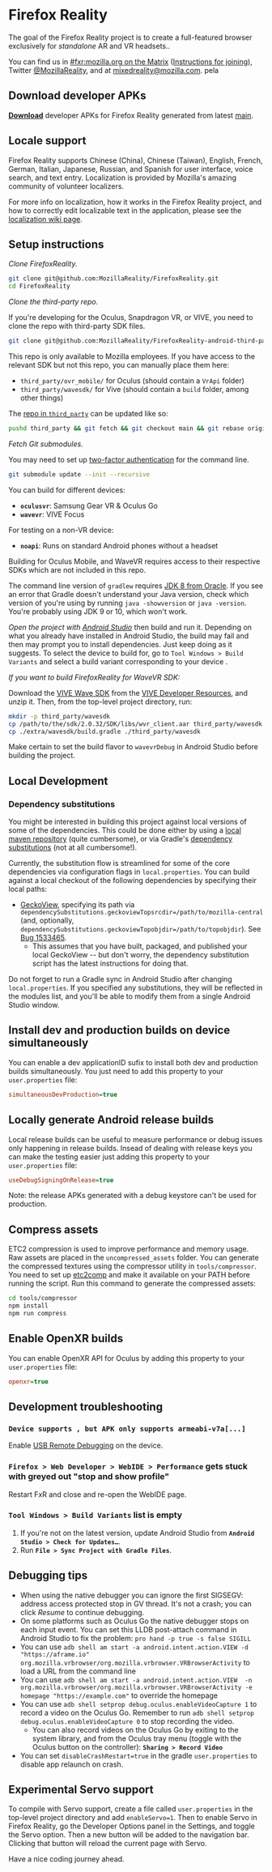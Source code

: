 # Firefox Reality

The goal of the Firefox Reality project is to create a full-featured browser exclusively for *standalone* AR and VR headsets..

You can find us in [#fxr:mozilla.org on the Matrix](https://chat.mozilla.org/#/room/#fxr:mozilla.org) ([Instructions for joining](https://wiki.mozilla.org/Matrix)), Twitter [@MozillaReality](https://twitter.com/mozillareality), and at [mixedreality@mozilla.com](mailto:mixedreality@mozilla.com).
pela
## Download developer APKs

**[Download](https://community-tc.services.mozilla.com/tasks/index/project.firefoxreality/main)** developer APKs for Firefox Reality generated from latest [main](https://github.com/MozillaReality/FirefoxReality/commits/main).

## Locale support

Firefox Reality supports Chinese (China), Chinese (Taiwan), English, French, German, Italian, Japanese, Russian, and Spanish for user interface, voice search, and text entry. Localization is provided by Mozilla's amazing community of volunteer localizers.

For more info on localization, how it works in the Firefox Reality project, and how to correctly edit localizable text in the application, please see the [localization wiki page](https://github.com/MozillaReality/FirefoxReality/wiki/Localization).

## Setup instructions

*Clone FirefoxReality.*

```bash
git clone git@github.com:MozillaReality/FirefoxReality.git
cd FirefoxReality
```

*Clone the third-party repo.*

If you're developing for the Oculus, Snapdragon VR, or VIVE, you need to clone the repo with third-party SDK files.

```bash
git clone git@github.com:MozillaReality/FirefoxReality-android-third-party.git third_party
```

This repo is only available to Mozilla employees. If you have access to the relevant SDK but not this repo, you can manually place them here:

 - `third_party/ovr_mobile/` for Oculus (should contain a `VrApi` folder)
 - `third_party/wavesdk/` for Vive (should contain a `build` folder, among other things)

The [repo in `third_party`](https://github.com/MozillaReality/FirefoxReality-android-third-party) can be updated like so:

```bash
pushd third_party && git fetch && git checkout main && git rebase origin/main && popd
```

*Fetch Git submodules.*

You may need to set up [two-factor authentication](https://blog.github.com/2013-09-03-two-factor-authentication/#how-does-it-work-for-command-line-git) for the command line.

```bash
git submodule update --init --recursive
```

You can build for different devices:

- **`oculusvr`**: Samsung Gear VR & Oculus Go
- **`wavevr`**: VIVE Focus

For testing on a non-VR device:

- **`noapi`**: Runs on standard Android phones without a headset

Building for Oculus Mobile, and WaveVR requires access to their respective SDKs which are not included in this repo.

The command line version of `gradlew` requires [JDK 8 from Oracle](http://www.oracle.com/technetwork/java/javase/downloads/jdk8-downloads-2133151.html). If you see an error that Gradle doesn't understand your Java version, check which version of you're using by running `java -showversion` or `java -version`. You're probably using JDK 9 or 10, which won't work.

*Open the project with [Android Studio](https://developer.android.com/studio/index.html)* then build and run it. Depending on what you already have installed in Android Studio, the build may fail and then may prompt you to install dependencies. Just keep doing as it suggests. To select the device to build for, go to `Tool Windows > Build Variants` and select a build variant corresponding to your device .

*If you want to build FirefoxReality for WaveVR SDK:*

Download the [VIVE Wave SDK](https://developer.vive.com/resources/knowledgebase/wave-sdk/) from the [VIVE Developer Resources](https://vivedeveloper.com/), and unzip it. Then, from the top-level project directory, run:

```bash
mkdir -p third_party/wavesdk
cp /path/to/the/sdk/2.0.32/SDK/libs/wvr_client.aar third_party/wavesdk
cp ./extra/wavesdk/build.gradle ./third_party/wavesdk
```

Make certain to set the build flavor to `wavevrDebug` in Android Studio before building the project.

## Local Development

### Dependency substitutions

You might be interested in building this project against local versions of some of the dependencies.
This could be done either by using a [local maven repository](https://mozilla-mobile.github.io/android-components/contributing/testing-components-inside-app) (quite cumbersome), or via Gradle's [dependency substitutions](https://docs.gradle.org/current/userguide/customizing_dependency_resolution_behavior.html) (not at all cumbersome!).

Currently, the substitution flow is streamlined for some of the core dependencies via configuration flags in `local.properties`. You can build against a local checkout of the following dependencies by specifying their local paths:
- [GeckoView](https://hg.mozilla.org/mozilla-central), specifying its path via `dependencySubstitutions.geckoviewTopsrcdir=/path/to/mozilla-central` (and, optionally, `dependencySubstitutions.geckoviewTopobjdir=/path/to/topobjdir`). See [Bug 1533465](https://bugzilla.mozilla.org/show_bug.cgi?id=1533465).
  - This assumes that you have built, packaged, and published your local GeckoView -- but don't worry, the dependency substitution script has the latest instructions for doing that.

Do not forget to run a Gradle sync in Android Studio after changing `local.properties`. If you specified any substitutions, they will be reflected in the modules list, and you'll be able to modify them from a single Android Studio window.


## Install dev and production builds on device simultaneously

You can enable a dev applicationID sufix to install both dev and production builds simultaneously. You just need to add this property to your `user.properties` file:

```ini
simultaneousDevProduction=true
```
## Locally generate Android release builds

Local release builds can be useful to measure performance or debug issues only happening in release builds. Insead of dealing with release keys you can make the testing easier just adding this property to your `user.properties` file:

```ini
useDebugSigningOnRelease=true
```

Note: the release APKs generated with a debug keystore can't be used for production.

## Compress assets

ETC2 compression is used to improve performance and memory usage. Raw assets are placed in the `uncompressed_assets` folder. You can generate the compressed textures using the compressor utility in `tools/compressor`. You need to set up [etc2comp](https://github.com/google/etc2comp) and make it available on your PATH before running the script. Run this command to generate the compressed assets:

```bash
cd tools/compressor
npm install
npm run compress
```

## Enable OpenXR builds
You can enable OpenXR API for Oculus by adding this property to your `user.properties` file:

```ini
openxr=true
```

## Development troubleshooting

### `Device supports , but APK only supports armeabi-v7a[...]`

Enable [USB Remote Debugging](https://github.com/MozillaReality/FirefoxReality/wiki/Developer-Info#remote-debugging) on the device.

### **`Firefox > Web Developer > WebIDE > Performance`** gets stuck with greyed out "stop and show profile"

Restart FxR and close and re-open the WebIDE page.

### **`Tool Windows > Build Variants`** list is empty

1. If you're not on the latest version, update Android Studio from **`Android Studio > Check for Updates…`**.
2. Run **`File > Sync Project with Gradle Files`**.

## Debugging tips

- When using the native debugger you can ignore the first SIGSEGV: address access protected stop in GV thread. It's not a crash; you can click *Resume* to continue debugging.
- On some platforms such as Oculus Go the native debugger stops on each input event. You can set this LLDB post-attach command in Android Studio to fix the problem: `pro hand -p true -s false SIGILL`
- You can use `adb shell am start -a android.intent.action.VIEW -d "https://aframe.io" org.mozilla.vrbrowser/org.mozilla.vrbrowser.VRBrowserActivity` to load a URL from the command line
- You can use `adb shell am start -a android.intent.action.VIEW  -n org.mozilla.vrbrowser/org.mozilla.vrbrowser.VRBrowserActivity -e homepage "https://example.com"` to override the homepage
- You can use `adb shell setprop debug.oculus.enableVideoCapture 1` to record a video on the Oculus Go. Remember to run `adb shell setprop debug.oculus.enableVideoCapture 0` to stop recording the video.
    - You can also record videos on the Oculus Go by exiting to the system library, and from the Oculus tray menu (toggle with the Oculus button on the controller): **`Sharing > Record Video`**
- You can set `disableCrashRestart=true` in the gradle `user.properties` to disable app relaunch on crash.

## Experimental Servo support

To compile with Servo support, create a file called `user.properties` in the top-level project directory and add `enableServo=1`. Then to enable Servo in Firefox Reality, go the Developer Options panel in the Settings, and toggle the Servo option. Then a new button will be added to the navigation bar. Clicking that button will reload the current page with Servo.

Have a nice coding journey ahead.
